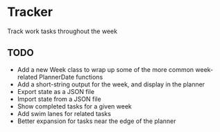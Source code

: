 # Tracker

Track work tasks throughout the week

## TODO

- Add a new Week class to wrap up some of the more common week-related PlannerDate functions
- Add a short-string output for the week, and display in the planner
- Export state as a JSON file
- Import state from a JSON file
- Show completed tasks for a given week
- Add swim lanes for related tasks
- Better expansion for tasks near the edge of the planner